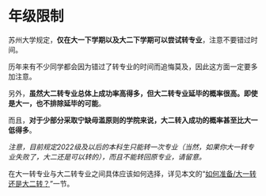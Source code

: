# 年级限制

苏州大学规定，**仅在大一下学期以及大二下学期可以尝试转专业**，注意不要错过时间。

历年来有不少同学都会因为错过了转专业的时间而追悔莫及，因此这方面一定要多加注意。

另外，**虽然大二转专业总体上成功率高得多，但大二转专业延毕的概率很高。即使是大一，也不排除延毕的可能**。

而且，**对于少部分采取宁缺毋滥原则的学院来说，大二转入成功的概率甚至比大一低得多**。

*注意，目前规定2022级及以后的本科生只能转一次专业（当然，如果你大一转专业失败了，大二还是可以转的），而且不能转回原专业，请留意。*

在大一转专业与大二转专业之间具体应该如何选择，详见本文的“[如何准备/大一转还是大二转？](../如何准备/大一转还是大二转？.md)”一节。